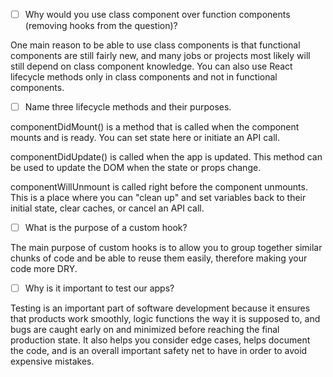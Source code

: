 - [ ] Why would you use class component over function components (removing hooks from the question)?

One main reason to be able to use class components is that functional components are still fairly new, and many jobs or projects most likely will still depend on class component knowledge. You can also use React lifecycle methods only in class components and not in functional components. 

- [ ] Name three lifecycle methods and their purposes.

componentDidMount() is a method that is called when the component mounts and is ready. You can set state here or initiate an API call.

componentDidUpdate() is called when the app is updated. This method can be used to update the DOM when the state or props change.

componentWillUnmount is called right before the component unmounts. This is a place where you can "clean up" and set variables back to their initial state, clear caches, or cancel an API call.

- [ ] What is the purpose of a custom hook?

The main purpose of custom hooks is to allow you to group together similar chunks of code and be able to reuse them easily, therefore making your code more DRY. 

- [ ] Why is it important to test our apps?

Testing is an important part of software development because it ensures that products work smoothly, logic functions the way it is supposed to, and bugs are caught early on and minimized before reaching the final production state. It also helps you consider edge cases, helps document the code, and is an overall important safety net to have in order to avoid expensive mistakes.